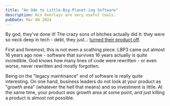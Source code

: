 ```yaml
---
title: "An Ode to Little-Big-Planet-ing Software"
description: Nix Overlays are very useful tools.
pubDate: Mar 08 2024
---
```


By god, they've done it! The crazy sons of bitches actually did it: they were so neck deep in tech - debt, they just... [turned their product off](https://twitter.com/LittleBigPlanet/status/1781427669801820406).

First and foremost, this is not even a scathing piece. LBP3 came out almost 16 years ago now - software that survives 16 years actually is quite incredible. God knows how many lines of code were rewritten - or even worse, never rewritten and mostly forgotten. 

Being on the "legacy maintinance" end of software is really quite interesting. On one hand, business leaders do not look at your product as "growth area" (whatever the hell that means) and so investment is little. At the same time, your product _was_ growth area at some point, and just killing a product is almost not possible. 